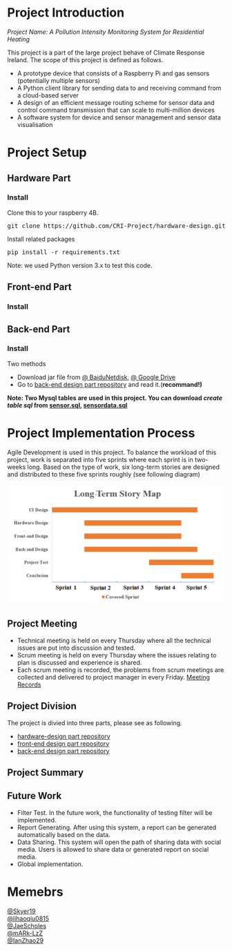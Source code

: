 # Project Introduction
*Project Name: A Pollution Intensity Monitoring System for Residential Heating*

This project is a part of the large project behave of Climate Response Ireland. The scope of this project is defined as follows. 
- A prototype device that consists of a Raspberry Pi and gas sensors (potentially multiple sensors)
- A Python client library for sending data to and receiving command from a cloud-based server
- A design of an efficient message routing scheme for sensor data and control command transmission that can scale to multi-million devices 
- A software system for device and sensor management and sensor data visualisation

# Project Setup
## Hardware Part

### Install
Clone this to your raspberry 4B.
<pre>git clone https://github.com/CRI-Project/hardware-design.git</pre> 
Install related packages
<pre>pip install -r requirements.txt</pre>
Note: we used Python version 3.x to test this code.

## Front-end Part

### Install

## Back-end Part

### Install
Two methods
- Download jar file from [@ BaiduNetdisk](https://pan.baidu.com/xxxx), [@ Google Drive](https://xxxx)
- Go to [back-end design part repository](https://github.com/CRI-Project/back-end-design) and read it.(**recommand!)**

**Note: 
Two Mysql tables are used in this project. You can download _create table sql_ from <a href="https://github.com/CRI-Project/related-materials/sensor.sql" download="sensor.sql">sensor.sql</a>, [sensordata.sql](https://github.com/CRI-Project/related-materials/blob/main/sensordata.sql)**

# Project Implementation Process
Agile Development is used in this project. To balance the workload of this project, work is separated into five sprints where each sprint is in two-weeks long. Based on the type of work, six long-term stories are designed and distributed to these five sprints roughly (see following diagram)
<center class="half">
  <img src="images/design_map.png"/>
</center>

## Project Meeting
- Technical meeting is held on every Thursday where all the technical issues are put into discussion and tested.
- Scrum meeting is held on every Thursday where the issues relating to plan is discussed and experience is shared. 
- Each scrum meeting is recorded, the problems from scrum meetings are collected and delivered to project manager in every Friday.
[Meeting Records](https://github.com/CRI-Project/related-materials/tree/main/meeting%20Records)

## Project Division
The project is divied into three parts, please see as following.
- [hardware-design part repository](https://github.com/CRI-Project/hardware-design)
- [front-end design part repository](https://github.com/CRI-Project/front-end-design)
- [back-end design part repository](https://github.com/CRI-Project/back-end-design)


## Project Summary

## Future Work
- Filter Test. In the future work, the functionality of testing filter will be implemented. 
- Report Generating. After using this system, a report can be generated automatically based on the data. 
- Data Sharing. This system will open the path of sharing data with social media. Users is allowed to share data or generated report on social media.
- Global implementation. 

# Memebrs
[@Skyer19](https://github.com/Skyer19)<br> 
[@lihaoqiu0815](https://github.com/lihaoqiu0815)<br>
[@JaeScholes](https://github.com/JaeScholes)<br>
[@mARk-LzZ](https://github.com/mARk-LzZ) <br>
[@IanZhao29](https://github.com/IanZhao29)
